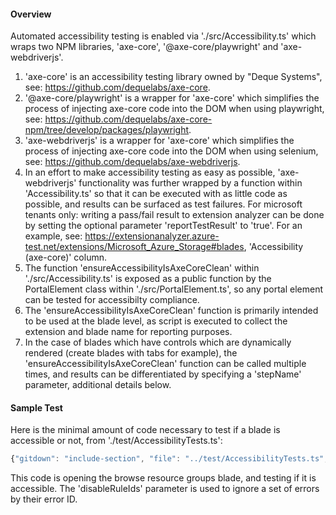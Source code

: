 <!-- markdownlint-disable MD041 REASON: File assembled with GitDown -->

#### Overview

Automated accessibility testing is enabled via './src/Accessibility.ts' which wraps two NPM libraries, 'axe-core', '@axe-core/playwright' and 'axe-webdriverjs'.

1. 'axe-core' is an accessibility testing library owned by "Deque Systems", see: <https://github.com/dequelabs/axe-core>.
1. '@axe-core/playwright' is a wrapper for 'axe-core' which simplifies the process of injecting axe-core code into the DOM when using playwright, see: <https://github.com/dequelabs/axe-core-npm/tree/develop/packages/playwright>.
1. 'axe-webdriverjs' is a wrapper for 'axe-core' which simplifies the process of injecting axe-core code into the DOM when using selenium, see: <https://github.com/dequelabs/axe-webdriverjs>.
1. In an effort to make accessibility testing as easy as possible, 'axe-webdriverjs' functionality was further wrapped by a function within 'Accessibility.ts' so that it can be executed with as little code as possible, and results can be surfaced as test failures. For microsoft tenants only: writing a pass/fail result to extension analyzer can be done by setting the optional parameter 'reportTestResult' to 'true'. For an example, see: <https://extensionanalyzer.azure-test.net/extensions/Microsoft_Azure_Storage#blades>, 'Accessibility (axe-core)' column.
1. The function 'ensureAccessibilityIsAxeCoreClean' within './src/Accessibility.ts' is exposed as a public function by the PortalElement class within './src/PortalElement.ts', so any portal element can be tested for accessibilty compliance.
1. The 'ensureAccessibilityIsAxeCoreClean' function is primarily intended to be used at the blade level, as script is executed to collect the extension and blade name for reporting purposes.
1. In the case of blades which have controls which are dynamically rendered (create blades with tabs for example), the 'ensureAccessibilityIsAxeCoreClean' function can be called multiple times, and results can be differentiated by specifying a 'stepName' parameter, additional details below.

#### Sample Test

Here is the minimal amount of code necessary to test if a blade is accessible or not, from './test/AccessibilityTests.ts':

```ts
{"gitdown": "include-section", "file": "../test/AccessibilityTests.ts", "section": "accessibility-test#sample"}

```

This code is opening the browse resource groups blade, and testing if it is accessible. The 'disableRuleIds' parameter is used to ignore a set of errors by their error ID.
